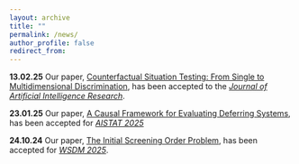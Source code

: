 ```yaml
---
layout: archive
title: ""
permalink: /news/
author_profile: false
redirect_from:
---
```


**13.02.25** Our paper, [Counterfactual Situation Testing: From Single to Multidimensional Discrimination](https://arxiv.org/abs/2502.01267), has been accepted to the *[Journal of Artificial Intelligence Research](https://www.jair.org/index.php/jair/SpecialTrack-FBAI)*.

**23.01.25** Our paper, [A Causal Framework for Evaluating Deferring Systems](https://arxiv.org/abs/2405.18902), has been accepted for *[AISTAT 2025](https://aistats.org/aistats2025//)*

**24.10.24** Our paper, [The Initial Screening Order Problem](https://arxiv.org/abs/2307.15398), has been accepted for *[WSDM 2025](https://www.wsdm-conference.org/2025/)*.

<!-- 

**07.23** I received the Best Reviewer Award at ICML 2024. 

**07.11** I defended succesfully my Ph.D. thesis. Many thanks to my examiners [Joshua Loftus](https://joshualoftus.com/) (LSE), [Mykola Pechenizkiy](https://www.tue.nl/en/research/researchers/mykola-pechenizkiy) (TU Eindhoven), and [Eirini Ntoutsi](https://www.unibw.de/home-en/appointment-of-professors/prof-eirini-ntoutsi) (Bundeswehr University Munich).

**07.01** I presented our paper, [Policy advice and best practices on bias and fairness in AI](https://link.springer.com/article/10.1007/s10676-024-09746-w), at ([EWAF 2024](https://2024.ewaf.org/home)) in Mainz, Germany.

**04.29** Our paper, [Policy advice and best practices on bias and fairness in AI](https://link.springer.com/article/10.1007/s10676-024-09746-w), has been published in *[Ethics and Information Technology](https://link.springer.com/journal/10676)*.

I have accepted a joint postdoc position with KU Leuven's [DTAI](https://wms.cs.kuleuven.be/dtai) and [LIRIS](https://feb.kuleuven.be/research/decision-sciences-and-information-management/liris/liris) research centers.

-->
